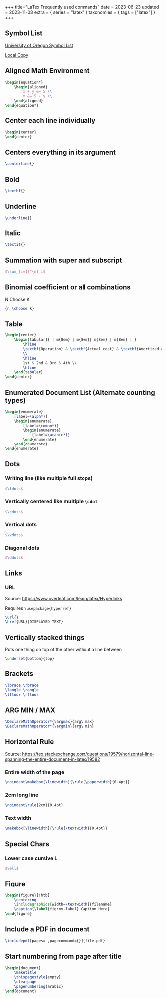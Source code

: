 +++
title="LaTex Frequently used commands"
date = 2023-06-23
updated = 2023-11-08
extra = { series = "latex" }
taxonomies = { tags = ["latex"] }
+++

[//]: # (TODO: Add way to display the latex)

## Symbol List

[University of Oregon Symbol List](https://math.uoregon.edu/wp-content/uploads/2014/12/compsymb-1qyb3zd.pdf)

[Local Copy](University%20of%20Oregon%20Symbol%20List%20-%20compsymb-1qyb3zd.pdf)

## Aligned Math Environment

```latex
\begin{equation*}
    \begin{aligned}
        x + y &= 5 \\
        x &= 5 - y \\
    \end{aligned}
\end{equation*}
```

## Center each line individually

```latex
\begin{center}
\end{center}
```

## Centers everything in its argument

```latex
\centerline{}
```

## Bold

```latex
\textbf{}
```

## Underline

```latex
\underline{}
```

## Italic

```latex
\textit{}
```

## Summation with super and subscript

```latex
$\sum_{i=1}^{n} i$
```

## Binomial coefficient or all combinations

N Choose K

```latex
{n \choose k}
```

## Table

```latex
\begin{center}
    \begin{tabular}{ | m{8em} | m{8em}| m{8em} | m{8em} | }
        \hline
        \textbf{Operation} & \textbf{Actual cost} & \textbf{Amortized cost} & \textbf{Change in bank account}
        \\
        \hline
        1st & 2nd & 3rd & 4th \\
        \hline
    \end{tabular}
\end{center}
```

## Enumerated Document List (Alternate counting types)

```latex
\begin{enumerate}
    [label=\alph*)]
    \begin{enumerate}
        [label=\roman*)]
        \begin{enumerate}
            [label=\arabic*)]
        \end{enumerate}
    \end{enumerate}
\end{enumerate}
```

## Dots

### Writing line (like multiple full stops)

```latex
$\ldots$
```

### Vertically centered like multiple `\cdot`

```latex
$\cdots$
```

### Vertical dots

```latex
$\vdots$
```

### Diagonal dots

```latex
$\ddots$
```

## Links

### URL

Source: <https://www.overleaf.com/learn/latex/Hyperlinks>

Requires `\usepackage{hyperref}`

```latex
\url{}
\href{URL}{DISPLAYED TEXT}
```

## Vertically stacked things

Puts one thing on top of the other without a line between

```latex
\underset{bottom}{top}
```

## Brackets

```latex
\lbrace \rbrace
\langle \rangle
\lfloor \rfloor
```

## ARG MIN / MAX

```latex
\DeclareMathOperator*{\argmax}{arg\,max}
\DeclareMathOperator*{\argmin}{arg\,min}
```

## Horizontal Rule

Source: <https://tex.stackexchange.com/questions/19579/horizontal-line-spanning-the-entire-document-in-latex/19582>

### Entire width of the page

```latex
\noindent\makebox[\linewidth]{\rule{\paperwidth}{0.4pt}}
```

### 2cm long line

```latex
\noindent\rule{2cm}{0.4pt}
```

### Text width

```latex
\makebox[\linewidth]{\rule{\textwidth}{0.4pt}}
```

## Special Chars

### Lower case cursive L

```latex
$\ell$
```

## Figure

```latex
\begin{figure}[!htb]
    \centering
    \includegraphics[width=\textwidth]{filename}
    \caption{\label{fig:my-label} Caption Here}
\end{figure}
```

## Include a PDF in document

```latex
\includepdf[pages=-,pagecommand={}]{file.pdf}
```

## Start numbering from page after title

```latex
\begin{document}
    \maketitle
    \thispagestyle{empty}
    \clearpage
    \pagenumbering{arabic}
\end{document}
```
